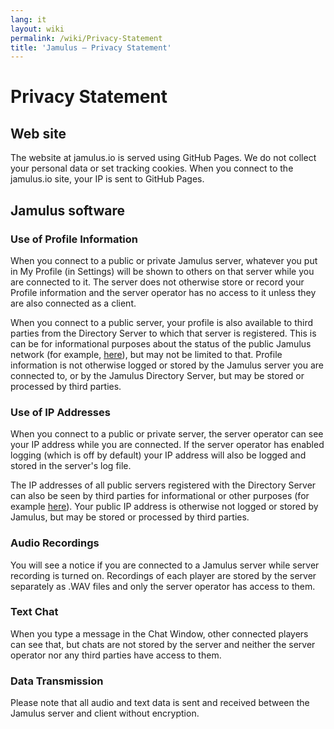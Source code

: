 ```yaml
---
lang: it
layout: wiki
permalink: /wiki/Privacy-Statement
title: 'Jamulus – Privacy Statement'
---
```


# Privacy Statement

## Web site

The website at jamulus.io is served using GitHub Pages. We do not collect your personal data or set tracking cookies. When you connect to the jamulus.io site, your IP is sent to GitHub Pages.

## Jamulus software

### Use of Profile Information

When you connect to a public or private Jamulus server, whatever you put in My Profile (in Settings) will be shown to others on that server while you are connected to it. The server does not otherwise store or record your Profile information and the server operator has no access to it unless they are also connected as a client.

When you connect to a public server, your profile is also available to third parties from the Directory Server to which that server is registered. This is can be for informational purposes about the status of the public Jamulus network (for example, [here](https://explorer.jamulus.io/)), but may not be limited to that. Profile information is not otherwise logged or stored by the Jamulus server you are connected to, or by the Jamulus Directory Server, but may be stored or processed by third parties.

### Use of IP Addresses

When you connect to a public or private server, the server operator can see your IP address while you are connected. If the server operator has enabled logging (which is off by default) your IP address will also be logged and stored in the server's log file.

The IP addresses of all public servers registered with the Directory Server can also be seen by third parties for informational or other purposes (for example [here](https://explorer.jamulus.io/)). Your public IP address is otherwise not logged or stored by Jamulus, but may be stored or processed by third parties.

### Audio Recordings

You will see a notice if you are connected to a Jamulus server while server recording is turned on. Recordings of each player are stored by the server separately as .WAV files and only the server operator has access to them.

### Text Chat

When you type a message in the Chat Window, other connected players can see that, but chats are not stored by the server and neither the server operator nor any third parties have access to them.

### Data Transmission

Please note that all audio and text data is sent and received between the Jamulus server and client without encryption.
